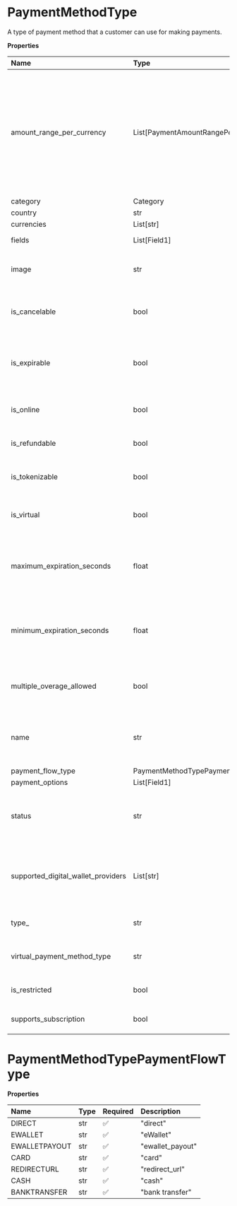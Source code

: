 # PaymentMethodType

A type of payment method that a customer can use for making payments.

**Properties**

| Name                               | Type                                     | Required | Description                                                                                                                                                                                                                                                |
| :--------------------------------- | :--------------------------------------- | :------- | :--------------------------------------------------------------------------------------------------------------------------------------------------------------------------------------------------------------------------------------------------------- |
| amount_range_per_currency          | List[PaymentAmountRangePerCurrencyInner] | ❌       | Indicates the amount range for the payment method's currencies. Each object contains the following fields:_ currency - Three-letter ISO 4217 format of currency_ maximum_amount - The maximum payment amount\* minimum_amount - The minimum payment amount |
| category                           | Category                                 | ❌       |                                                                                                                                                                                                                                                            |
| country                            | str                                      | ❌       |                                                                                                                                                                                                                                                            |
| currencies                         | List[str]                                | ❌       |                                                                                                                                                                                                                                                            |
| fields                             | List[Field1]                             | ❌       | Payment Method Type required field                                                                                                                                                                                                                         |
| image                              | str                                      | ❌       | A URL to the image of the icon for the type of payment method. Response only                                                                                                                                                                               |
| is_cancelable                      | bool                                     | ❌       | Indicates whether a payment made with this payment method can be canceled. Response only                                                                                                                                                                   |
| is_expirable                       | bool                                     | ❌       | Indicates whether the merchant can set an expiration time for the customer to complete the payment. Response only                                                                                                                                          |
| is_online                          | bool                                     | ❌       | Indicates whether the payment is completed immediately online. Response only                                                                                                                                                                               |
| is_refundable                      | bool                                     | ❌       | Indicates whether the payment method type supports refunds                                                                                                                                                                                                 |
| is_tokenizable                     | bool                                     | ❌       | Indicates whether the token of the payment method can be used in a collect operation                                                                                                                                                                       |
| is_virtual                         | bool                                     | ❌       | Indicates whether a Web-based version of the payment method type exists                                                                                                                                                                                    |
| maximum_expiration_seconds         | float                                    | ❌       | The maximum time (in seconds) that the merchant can set for completing the payment. Relevant when is_expirable is true                                                                                                                                     |
| minimum_expiration_seconds         | float                                    | ❌       | The minimum time (in seconds) that the merchant can set for completing the payment. Relevant when is_expirable is true                                                                                                                                     |
| multiple_overage_allowed           | bool                                     | ❌       | Indicates whether multiple overage charges are allowed for this payment method type                                                                                                                                                                        |
| name                               | str                                      | ❌       | The name of the payment method, in user-friendly terms. For example, Ireland Visa card. Response only                                                                                                                                                      |
| payment_flow_type                  | PaymentMethodTypePaymentFlowType         | ❌       |                                                                                                                                                                                                                                                            |
| payment_options                    | List[Field1]                             | ❌       |                                                                                                                                                                                                                                                            |
| status                             | str                                      | ❌       | Indicates the status of the payment method. One of the following value is 1 means the payment_method_type is Valid                                                                                                                                         |
| supported_digital_wallet_providers | List[str]                                | ❌       | Describes the digital wallet providers that support the payment method. These providers may include **apple_pay** and **google_pay**.                                                                                                                      |
| type\_                             | str                                      | ❌       | Type of the payment method. For example, it_visa_card                                                                                                                                                                                                      |
| virtual_payment_method_type        | str                                      | ❌       | Indicates the name of the Web-based version of this payment method type                                                                                                                                                                                    |
| is_restricted                      | bool                                     | ❌       | Indicates if the payment method type restricted or not.                                                                                                                                                                                                    |
| supports_subscription              | bool                                     | ❌       | Indicates if the payment method type supports subscription.                                                                                                                                                                                                |

# PaymentMethodTypePaymentFlowType

**Properties**

| Name          | Type | Required | Description      |
| :------------ | :--- | :------- | :--------------- |
| DIRECT        | str  | ✅       | "direct"         |
| EWALLET       | str  | ✅       | "eWallet"        |
| EWALLETPAYOUT | str  | ✅       | "ewallet_payout" |
| CARD          | str  | ✅       | "card"           |
| REDIRECTURL   | str  | ✅       | "redirect_url"   |
| CASH          | str  | ✅       | "cash"           |
| BANKTRANSFER  | str  | ✅       | "bank transfer"  |
